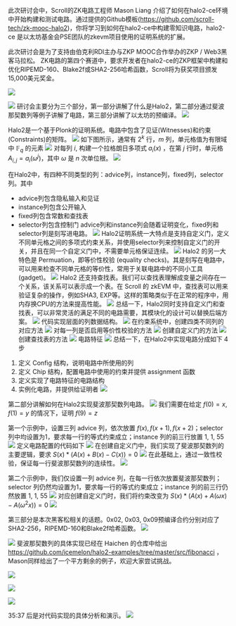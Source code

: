 
此次研讨会中，Scroll的ZK电路工程师 Mason Liang 介绍了如何在halo2-ce环境中开始构建和测试电路。通过提供的Github模板(https://github.com/scroll-tech/zk-mooc-halo2)，你将学习到如何在halo2-ce中构建零知识电路，halo2-ce 是以太坊基金会PSE团队的zkevm项目使用的证明系统的扩展。

此次研讨会是为了支持由伯克利RDI主办与ZKP MOOC合作举办的ZKP / Web3黑客马拉松。 ZK电路的第四个赛道中，要求开发者在halo2-ce的ZKP框架中构建和优化RIPEMD-160、Blake2f或SHA2-256哈希函数，Scroll将为获奖项目颁发15,000美元奖金。

![](./img/halo2-0.png)

![](./img/halo2-1.png)
研讨会主要分为三个部分，第一部分讲解了什么是Halo2，第二部分通过斐波那契数列等例子讲解了电路，第三部分讲解了以太坊的预编译。
![](./img/halo2-2.png)

Halo2是一个基于Plonk的证明系统。电路中包含了见证(Witnesses)和约束(Constraints)的矩阵。
![](./img/halo2-3.png)
如下图所示，通常有 $2^k$ 行，$m$ 列，单元格值为有限域中 $\mathbb{F}_q$ 的元素
![](./img/halo2-4.png)
对每列 $i$, 构建一个拉格朗日多项式 $a_i(x)$ ，在第 $j$ 行时，单元格 $A_{i,j} = a_i(\omega ^j)$，其中 $\omega$ 是 $n$ 次单位根。
![](./img/halo2-5.png)

在Halo2中，有四种不同类型的列：advice列，instance列，fixed列，selector列。其中
- advice列包含隐私输入和见证
- instance列包含公开输入
- fixed列包含常数和查找表
- selector列包含控制门
advice列和instance列会随着证明变化，fixed列和selector列是刻写进电路。
![](./img/halo2-7.png)
Halo2证明系统一大特点是支持自定义门，定义不同单元格之间的多项式约束关系，并使用selector列来控制自定义门的开关，并且在同一个自定义门中，不需要单元格保证连续。
![](./img/halo2-8.png)
Halo2 的另一大特色是 Permuation，即等价性校验 (equality checks)。其是刻写在电路中，可以用来检查不同单元格的等价性，常用于关联电路中的不同小工具 (gadget)。
![](./img/halo2-9.png)
Halo2 还支持查找表。我们可以查找表理解成变量之间存在一个关系，该关系可以表示成一个表。在 Scroll 的 zkEVM 中，查找表可以用来验证复杂的操作，例如SHA3, EXP等。这样的策略类似于在正常的程序中，用内存换CPU的方法来提高性能。
![](./img/halo2-10.png)
总结一下，Halo2同时支持自定义门和查找表，可以非常灵活的满足不同的电路需要，其模块化的设计可以替换后端方案。
![](./img/halo2-11.png)
代码实现层面的列数据结构。
![](./img/halo2-12.png)
在约束系统中，创建四类不同列的对应方法
![](./img/halo2-13.png)
对每一列是否启用等价性校验的方法
![](./img/halo2-14.png)
创建自定义门的方法
![](./img/halo2-15.png)
创建查找表的方法
![](./img/halo2-16.png)
电路特征
![](./img/halo2-18.png)
总结一下，在Halo2中实现电路分成如下 4 步
1. 定义 Config 结构，说明电路中所使用的列
2. 定义 Chip 结构，配置电路中使用的约束并提供 assignment 函数
3. 定义实现了电路特征的电路结构
4. 实例化电路，并提供给证明者
![](./img/halo2-17.png)



第二部分讲解如何在Halo2实现斐波那契数列电路。
![](./img/halo2-19.png)
我们需要在给定 $f(0)=x,f(1)=y$ 的情况下，证明 $f(9)=z$

第一个示例中，设置三列 advice 列，依次放置 $f(x), f(x+1), f(x+2)$；selector 列中均设置为1，要求每一行的等式约束成立；instance 列的前三行放置 1, 1, 55
![](./img/halo2-20.png)
定义电路配置的代码如下
![](./img/halo2-21.png)
在创建自定义门中，我们实现了斐波那契数列的主要逻辑，要求 $S(x)*(A(x)+B(x)-C(x))=0$
![](./img/halo2-22.png)
在此基础上，通过一致性校验，保证每一行斐波那契数列的连续性。
![](./img/halo2-23.png)


第二个示例中，我们仅设置一列 advice 列，在每一行依次放置斐波那契数列；selector 列仍然均设置为1，要求每一行的等式约束成立；instance 列的前三行仍然放置 1, 1, 55
![](./img/halo2-24.png)
对应创建自定义门时，我们将约束改变为 $S(x)*(A(x)+A(\omega x)-A(\omega^2 x))=0$
![](./img/halo2-25.png)



第三部分是本次黑客松相关的话题。0x02, 0x03, 0x09预编译合约分别对应了SHA2-256，RIPEMD-160和Blake2f哈希函数。
![](./img/halo2-26.png)


![](./img/halo2-27.png)
斐波那契数列的具体实现已经在 Haichen 的仓库中给出 https://github.com/icemelon/halo2-examples/tree/master/src/fibonacci ，Mason同样给出了一个平方剩余的例子，欢迎大家尝试挑战。

![](./img/halo2-28.png)



![](./img/halo2-29.png)


![](./img/halo2-30.png)


35:37 后是对代码实现的具体分析和演示。
![](./img/halo2-31.png)